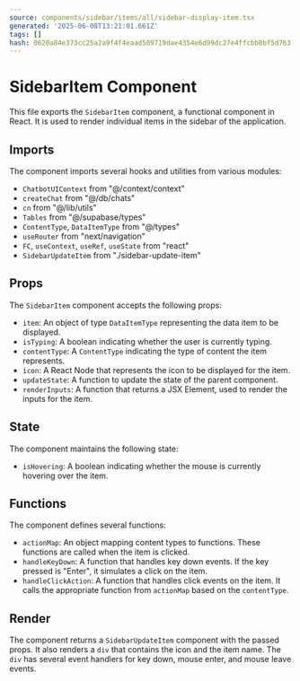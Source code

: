 ```yaml
---
source: components/sidebar/items/all/sidebar-display-item.tsx
generated: '2025-06-08T13:21:01.661Z'
tags: []
hash: 0620a84e373cc25a2a9f4f4eaad509719dae4354e6d99dc27e4ffcbb8bf5d763
---
```

# SidebarItem Component

This file exports the `SidebarItem` component, a functional component in React. It is used to render individual items in the sidebar of the application.

## Imports

The component imports several hooks and utilities from various modules:

- `ChatbotUIContext` from "@/context/context"
- `createChat` from "@/db/chats"
- `cn` from "@/lib/utils"
- `Tables` from "@/supabase/types"
- `ContentType`, `DataItemType` from "@/types"
- `useRouter` from "next/navigation"
- `FC`, `useContext`, `useRef`, `useState` from "react"
- `SidebarUpdateItem` from "./sidebar-update-item"

## Props

The `SidebarItem` component accepts the following props:

- `item`: An object of type `DataItemType` representing the data item to be displayed.
- `isTyping`: A boolean indicating whether the user is currently typing.
- `contentType`: A `ContentType` indicating the type of content the item represents.
- `icon`: A React Node that represents the icon to be displayed for the item.
- `updateState`: A function to update the state of the parent component.
- `renderInputs`: A function that returns a JSX Element, used to render the inputs for the item.

## State

The component maintains the following state:

- `isHovering`: A boolean indicating whether the mouse is currently hovering over the item.

## Functions

The component defines several functions:

- `actionMap`: An object mapping content types to functions. These functions are called when the item is clicked.
- `handleKeyDown`: A function that handles key down events. If the key pressed is "Enter", it simulates a click on the item.
- `handleClickAction`: A function that handles click events on the item. It calls the appropriate function from `actionMap` based on the `contentType`.

## Render

The component returns a `SidebarUpdateItem` component with the passed props. It also renders a `div` that contains the icon and the item name. The `div` has several event handlers for key down, mouse enter, and mouse leave events.
